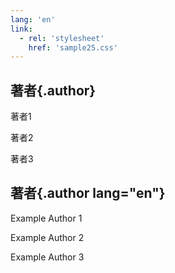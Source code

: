 ```yaml
---
lang: 'en'
link:
  - rel: 'stylesheet'
    href: 'sample25.css'
---
```

## 著者{.author}

著者1

著者2

著者3

## 著者{.author lang="en"}

Example Author 1

Example Author 2

Example Author 3